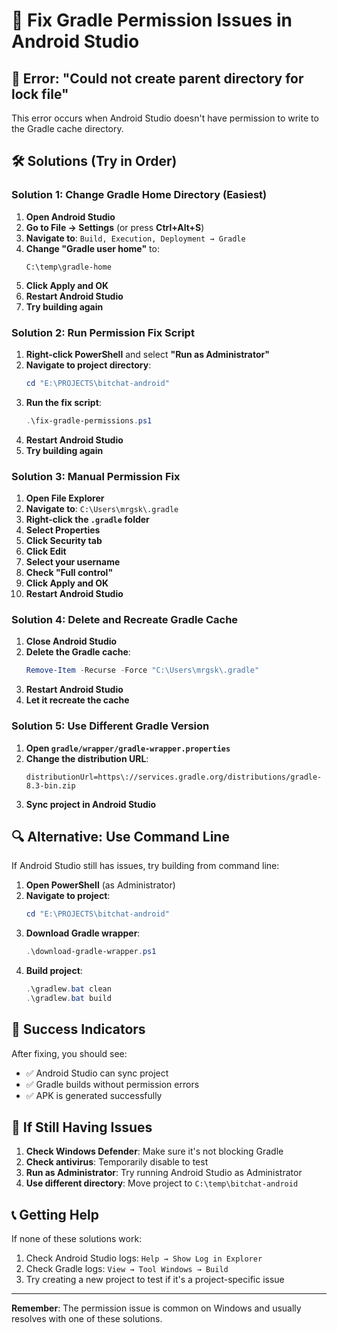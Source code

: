 # 🔧 Fix Gradle Permission Issues in Android Studio

## 🚨 Error: "Could not create parent directory for lock file"

This error occurs when Android Studio doesn't have permission to write to the Gradle cache directory.

## 🛠️ Solutions (Try in Order)

### **Solution 1: Change Gradle Home Directory (Easiest)**

1. **Open Android Studio**
2. **Go to File → Settings** (or press **Ctrl+Alt+S**)
3. **Navigate to**: `Build, Execution, Deployment → Gradle`
4. **Change "Gradle user home"** to:
   ```
   C:\temp\gradle-home
   ```
5. **Click Apply and OK**
6. **Restart Android Studio**
7. **Try building again**

### **Solution 2: Run Permission Fix Script**

1. **Right-click PowerShell** and select **"Run as Administrator"**
2. **Navigate to project directory**:
   ```powershell
   cd "E:\PROJECTS\bitchat-android"
   ```
3. **Run the fix script**:
   ```powershell
   .\fix-gradle-permissions.ps1
   ```
4. **Restart Android Studio**
5. **Try building again**

### **Solution 3: Manual Permission Fix**

1. **Open File Explorer**
2. **Navigate to**: `C:\Users\mrgsk\.gradle`
3. **Right-click the `.gradle` folder**
4. **Select Properties**
5. **Click Security tab**
6. **Click Edit**
7. **Select your username**
8. **Check "Full control"**
9. **Click Apply and OK**
10. **Restart Android Studio**

### **Solution 4: Delete and Recreate Gradle Cache**

1. **Close Android Studio**
2. **Delete the Gradle cache**:
   ```powershell
   Remove-Item -Recurse -Force "C:\Users\mrgsk\.gradle"
   ```
3. **Restart Android Studio**
4. **Let it recreate the cache**

### **Solution 5: Use Different Gradle Version**

1. **Open `gradle/wrapper/gradle-wrapper.properties`**
2. **Change the distribution URL**:
   ```properties
   distributionUrl=https\://services.gradle.org/distributions/gradle-8.3-bin.zip
   ```
3. **Sync project in Android Studio**

## 🔍 **Alternative: Use Command Line**

If Android Studio still has issues, try building from command line:

1. **Open PowerShell** (as Administrator)
2. **Navigate to project**:
   ```powershell
   cd "E:\PROJECTS\bitchat-android"
   ```
3. **Download Gradle wrapper**:
   ```powershell
   .\download-gradle-wrapper.ps1
   ```
4. **Build project**:
   ```powershell
   .\gradlew.bat clean
   .\gradlew.bat build
   ```

## 🎯 **Success Indicators**

After fixing, you should see:
- ✅ Android Studio can sync project
- ✅ Gradle builds without permission errors
- ✅ APK is generated successfully

## 🐛 **If Still Having Issues**

1. **Check Windows Defender**: Make sure it's not blocking Gradle
2. **Check antivirus**: Temporarily disable to test
3. **Run as Administrator**: Try running Android Studio as Administrator
4. **Use different directory**: Move project to `C:\temp\bitchat-android`

## 📞 **Getting Help**

If none of these solutions work:
1. Check Android Studio logs: `Help → Show Log in Explorer`
2. Check Gradle logs: `View → Tool Windows → Build`
3. Try creating a new project to test if it's a project-specific issue

---

**Remember**: The permission issue is common on Windows and usually resolves with one of these solutions. 
